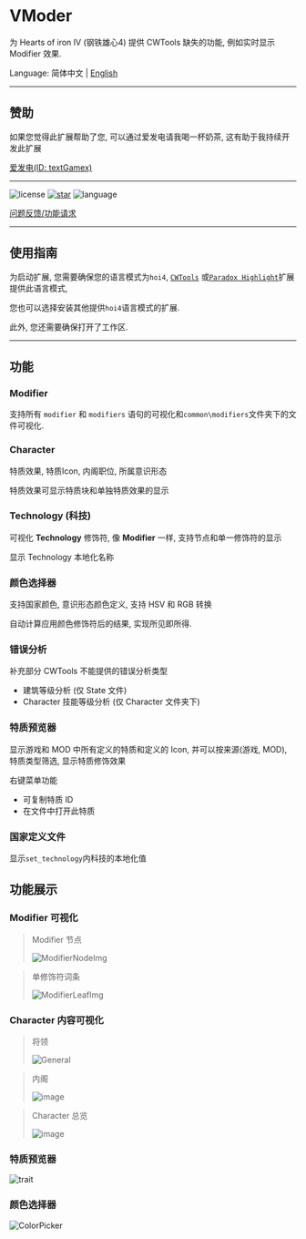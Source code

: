 # VModer

为 Hearts of iron IV (钢铁雄心4) 提供 CWTools 缺失的功能, 例如实时显示 Modifier 效果.

Language: 简体中文 | [English](https://github.com/textGamex/VModer/blob/main/README.md)

---

## 赞助

如果您觉得此扩展帮助了您, 可以通过爱发电请我喝一杯奶茶, 这有助于我持续开发此扩展

[爱发电(ID: textGamex)](https://afdian.com/a/textGamex)

---

![license](https://img.shields.io/github/license/textGamex/Vmoder?style=for-the-badge&color=blue)
[![star](https://img.shields.io/github/stars/textGamex/vmoder?style=for-the-badge)](https://github.com/textGamex/VModer)
![language](https://img.shields.io/badge/Language-CSharp-blue?style=for-the-badge)

[问题反馈/功能请求](https://github.com/textGamex/VModer/issues/new)

---

## 使用指南

为启动扩展, 您需要确保您的语言模式为`hoi4`, [`CWTools`](https://marketplace.visualstudio.com/items?itemName=tboby.cwtools-vscode)
或[`Paradox Highlight`](https://marketplace.visualstudio.com/items?itemName=dragon-archer.paradox-highlight)扩展提供此语言模式,

您也可以选择安装其他提供`hoi4`语言模式的扩展.

此外, 您还需要确保打开了工作区.

---

## 功能

### Modifier

支持所有 `modifier` 和 `modifiers` 语句的可视化和`common\modifiers`文件夹下的文件可视化.

### Character

特质效果, 特质Icon, 内阁职位, 所属意识形态

特质效果可显示特质块和单独特质效果的显示

### Technology (科技)

可视化 **Technology** 修饰符, 像 **Modifier** 一样, 支持节点和单一修饰符的显示

显示 Technology 本地化名称

### 颜色选择器

支持国家颜色, 意识形态颜色定义, 支持 HSV 和 RGB 转换

自动计算应用颜色修饰符后的结果, 实现所见即所得.

### 错误分析

补充部分 CWTools 不能提供的错误分析类型

- 建筑等级分析 (仅 State 文件)
- Character 技能等级分析 (仅 Character 文件夹下)

### 特质预览器

显示游戏和 MOD 中所有定义的特质和定义的 Icon, 并可以按来源(游戏, MOD), 特质类型筛选, 显示特质修饰效果

右键菜单功能

- 可复制特质 ID
- 在文件中打开此特质

### 国家定义文件

显示`set_technology`内科技的本地化值

## 功能展示

### Modifier 可视化

> Modifier 节点
>
>![ModifierNodeImg](https://www.helloimg.com/i/2025/01/18/678a838fd83d0.png)

>单修饰符词条
>
>![ModifierLeafImg](https://www.helloimg.com/i/2025/01/18/678a838fdb9e0.png)

### Character 内容可视化

>将领
>
>![General](https://www.helloimg.com/i/2025/01/18/678a83903e74b.png)

>内阁
>
>![image](https://www.helloimg.com/i/2025/01/18/678a8390052ea.png)

> Character 总览
>
>![image](https://www.helloimg.com/i/2025/01/18/678a83910610a.png)

### 特质预览器

![trait](https://www.helloimg.com/i/2025/03/12/67d18f36cdfaf.png)

### 颜色选择器

![ColorPicker](https://www.helloimg.com/i/2025/01/18/678b34fe8e854.png)
